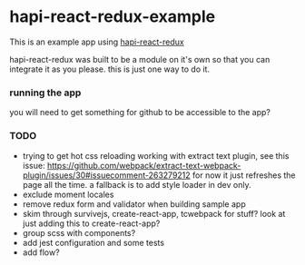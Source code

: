 # hapi-react-redux-example
This is an example app using [hapi-react-redux](https://github.com/kellyrmilligan/hapi-react-redux)

hapi-react-redux was built to be a module on it's own so that you can integrate it as you please. this is just one way to do it.

### running the app
you will need to get something for github to be accessible to the app?

### TODO
- trying to get hot css reloading working with extract text plugin, see this issue:
https://github.com/webpack/extract-text-webpack-plugin/issues/30#issuecomment-263279212
for now it just refreshes the page all the time. a fallback is to add style loader in dev only.
- exclude moment locales
- remove redux form and validator when building sample app
- skim through survivejs, create-react-app, tcwebpack for stuff? look at just adding this to create-react-app?
- group scss with components?
- add jest configuration and some tests
- add flow?
